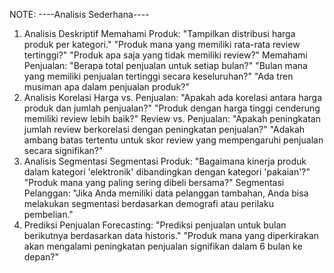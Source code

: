 NOTE: ----Analisis Sederhana----

1. Analisis Deskriptif
Memahami Produk:
"Tampilkan distribusi harga produk per kategori."
"Produk mana yang memiliki rata-rata review tertinggi?"
"Produk apa saja yang tidak memiliki review?"
Memahami Penjualan:
"Berapa total penjualan untuk setiap bulan?"
"Bulan mana yang memiliki penjualan tertinggi secara keseluruhan?"
"Ada tren musiman apa dalam penjualan produk?"
2. Analisis Korelasi
Harga vs. Penjualan:
"Apakah ada korelasi antara harga produk dan jumlah penjualan?"
"Produk dengan harga tinggi cenderung memiliki review lebih baik?"
Review vs. Penjualan:
"Apakah peningkatan jumlah review berkorelasi dengan peningkatan penjualan?"
"Adakah ambang batas tertentu untuk skor review yang mempengaruhi penjualan secara signifikan?"
3. Analisis Segmentasi
Segmentasi Produk:
"Bagaimana kinerja produk dalam kategori 'elektronik' dibandingkan dengan kategori 'pakaian'?"
"Produk mana yang paling sering dibeli bersama?"
Segmentasi Pelanggan:
"Jika Anda memiliki data pelanggan tambahan, Anda bisa melakukan segmentasi berdasarkan demografi atau perilaku pembelian."
4. Prediksi Penjualan
Forecasting:
"Prediksi penjualan untuk bulan berikutnya berdasarkan data historis."
"Produk mana yang diperkirakan akan mengalami peningkatan penjualan signifikan dalam 6 bulan ke depan?"
